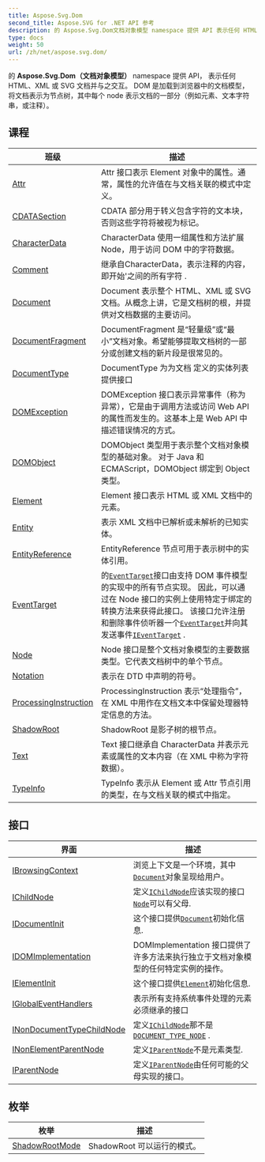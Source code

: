 ```yaml
---
title: Aspose.Svg.Dom
second_title: Aspose.SVG for .NET API 参考
description: 的 Aspose.Svg.Dom文档对象模型 namespace 提供 API 表示任何 HTMLXML 或 SVG 文档并与之交互 DOM 是加载到浏览器中的文档模型 将文档表示为节点树其中每个 node 表示文档的一部分例如元素文本字符串或注释
type: docs
weight: 50
url: /zh/net/aspose.svg.dom/
---
```

的 **Aspose.Svg.Dom（文档对象模型）** namespace 提供 API， 表示任何 HTML、XML 或 SVG 文档并与之交互。 DOM 是加载到浏览器中的文档模型， 将文档表示为节点树，其中每个 node 表示文档的一部分（例如元素、文本字符串，或注释）。

## 课程

| 班级 | 描述 |
| --- | --- |
| [Attr](./attr/) | Attr 接口表示 Element 对象中的属性。通常，属性的允许值在与文档关联的模式中定义。 |
| [CDATASection](./cdatasection/) | CDATA 部分用于转义包含字符的文本块，否则这些字符将被视为标记。 |
| [CharacterData](./characterdata/) | CharacterData 使用一组属性和方法扩展 Node，用于访问 DOM 中的字符数据。 |
| [Comment](./comment/) | 继承自CharacterData，表示注释的内容，即开始'之间的所有字符 . |
| [Document](./document/) | Document 表示整个 HTML、XML 或 SVG 文档。从概念上讲，它是文档树的根，并提供对文档数据的主要访问。 |
| [DocumentFragment](./documentfragment/) | DocumentFragment 是“轻量级”或“最小”文档对象。希望能够提取文档树的一部分或创建文档的新片段是很常见的。 |
| [DocumentType](./documenttype/) | DocumentType 为为文档 定义的实体列表提供接口 |
| [DOMException](./domexception/) | DOMException 接口表示异常事件（称为异常），它是由于调用方法或访问 Web API 的属性而发生的。这基本上是 Web API 中描述错误情况的方式。 |
| [DOMObject](./domobject/) | DOMObject 类型用于表示整个文档对象模型的基础对象。 对于 Java 和 ECMAScript，DOMObject 绑定到 Object 类型。 |
| [Element](./element/) | Element 接口表示 HTML 或 XML 文档中的元素。 |
| [Entity](./entity/) | 表示 XML 文档中已解析或未解析的已知实体。 |
| [EntityReference](./entityreference/) | EntityReference 节点可用于表示树中的实体引用。 |
| [EventTarget](./eventtarget/) | 的[`EventTarget`](../aspose.svg.dom/eventtarget/)接口由支持 DOM 事件模型的实现中的所有节点实现。 因此，可以通过在 Node 接口的实例上使用特定于绑定的转换方法来获得此接口。 该接口允许注册和删除事件侦听器一个[`EventTarget`](../aspose.svg.dom/eventtarget/)并向其发送事件[`IEventTarget`](../aspose.svg.dom.events/ieventtarget/) . |
| [Node](./node/) | Node 接口是整个文档对象模型的主要数据类型。它代表文档树中的单个节点。 |
| [Notation](./notation/) | 表示在 DTD 中声明的符号。 |
| [ProcessingInstruction](./processinginstruction/) | ProcessingInstruction 表示“处理指令”，在 XML 中用作在文档文本中保留处理器特定信息的方法。 |
| [ShadowRoot](./shadowroot/) | ShadowRoot 是影子树的根节点。 |
| [Text](./text/) | Text 接口继承自 CharacterData 并表示元素或属性的文本内容（在 XML 中称为字符数据）。 |
| [TypeInfo](./typeinfo/) | TypeInfo 表示从 Element 或 Attr 节点引用的类型，在与文档关联的模式中指定。 |
## 接口

| 界面 | 描述 |
| --- | --- |
| [IBrowsingContext](./ibrowsingcontext/) | 浏览上下文是一个环境，其中[`Document`](../aspose.svg.dom/document/)对象呈现给用户。 |
| [IChildNode](./ichildnode/) | 定义[`IChildNode`](../aspose.svg.dom/ichildnode/)应该实现的接口[`Node`](../aspose.svg.dom/node/)可以有父母. |
| [IDocumentInit](./idocumentinit/) | 这个接口提供[`Document`](../aspose.svg.dom/document/)初始化信息. |
| [IDOMImplementation](./idomimplementation/) | DOMImplementation 接口提供了许多方法来执行独立于文档对象模型的任何特定实例的操作。 |
| [IElementInit](./ielementinit/) | 这个接口提供[`Element`](../aspose.svg.dom/element/)初始化信息. |
| [IGlobalEventHandlers](./iglobaleventhandlers/) | 表示所有支持系统事件处理的元素必须继承的接口 |
| [INonDocumentTypeChildNode](./inondocumenttypechildnode/) | 定义[`IChildNode`](../aspose.svg.dom/ichildnode/)那不是[`DOCUMENT_TYPE_NODE`](../aspose.svg.dom/node/document_type_node/) . |
| [INonElementParentNode](./inonelementparentnode/) | 定义[`IParentNode`](../aspose.svg.dom/iparentnode/)不是元素类型. |
| [IParentNode](./iparentnode/) | 定义[`IParentNode`](../aspose.svg.dom/iparentnode/)由任何可能的父母实现的接口。 |
## 枚举

| 枚举 | 描述 |
| --- | --- |
| [ShadowRootMode](./shadowrootmode/) | ShadowRoot 可以运行的模式。 |


